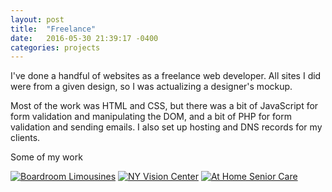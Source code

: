 ```yaml
---
layout: post
title:  "Freelance"
date:   2016-05-30 21:39:17 -0400
categories: projects
---
```


I've done a handful of websites as a freelance web developer. All sites I did
were from a given design, so I was actualizing a designer's mockup.

Most of the work was HTML and CSS, but there was a bit of JavaScript for
form validation and manipulating the DOM, and a bit of PHP for form validation
and sending emails. I also set up hosting and DNS records for my clients.

Some of my work

[![Boardroom Limousines][limo]](http://boardroomlimo.com/)
[![NY Vision Center][nyvision]](http://nyvisioncenter.com/)
[![At Home Senior Care][seniorcare]](http://athomeseniorcare.com/)

[limo]: {{site.url}}/img/limo.PNG
[nyvision]: {{site.url}}/img/nyvision.PNG
[seniorcare]: {{site.url}}/img/seniorcare.PNG
